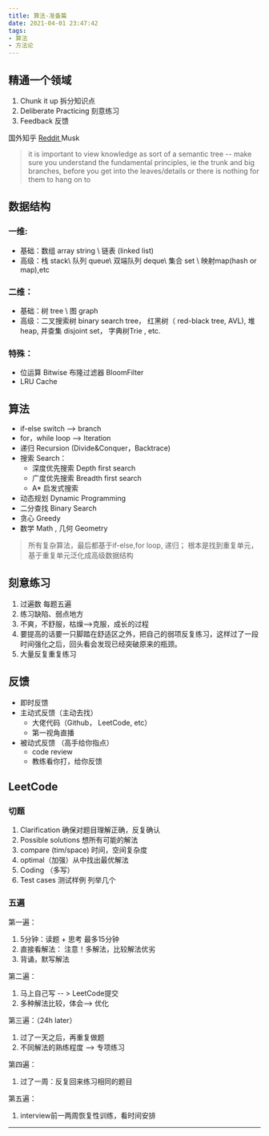 ```yaml
---
title: 算法-准备篇
date: 2021-04-01 23:47:42
tags:
- 算法
- 方法论
---
```


## 精通一个领域
1. Chunk it up 拆分知识点
1. Deliberate Practicing 刻意练习
1. Feedback 反馈



国外知乎  [Reddit ](https://www.reddit.com/)  Musk

> it is important to view knowledge as sort of a semantic tree -- make sure you understand the fundamental principles, ie the trunk and big branches, before you get into the leaves/details or there is nothing for them to hang on to



## 数据结构
### 一维:

- 基础：数组 array string   \   链表 (linked list)
- 高级：栈 stack\ 队列 queue\ 双端队列 deque\ 集合 set \ 映射map(hash or map),etc

### 二维：

- 基础：树 tree  \ 图 graph
- 高级：二叉搜索树 binary search tree， 红黑树（ red-black tree, AVL), 堆 heap, 并查集 disjoint set， 字典树Trie , etc.

### 特殊：

- 位运算 Bitwise   布隆过滤器 BloomFilter
- LRU Cache



## 算法

- if-else switch  --> branch
- for，while  loop  --> Iteration
- 递归 Recursion (Divide&Conquer，Backtrace)
- 搜索 Search：
   - 深度优先搜索 Depth first search
   - 广度优先搜索 Breadth first search
   - A* 启发式搜索
- 动态规划 Dynamic Programming
- 二分查找 Binary Search
- 贪心  Greedy
- 数学 Math , 几何 Geometry

> 所有复杂算法，最后都基于if-else,for loop, 递归； 根本是找到重复单元，基于重复单元泛化成高级数据结构



## 刻意练习

1. 过遍数 每题五遍
1. 练习缺陷、弱点地方
1. 不爽，不舒服，枯燥-->克服，成长的过程
1. 要提高的话要一只脚踏在舒适区之外，把自己的弱项反复练习，这样过了一段时间强化之后，回头看会发现已经突破原来的瓶颈。
1. 大量反复重复练习



## 反馈

- 即时反馈
- 主动式反馈（主动去找）
   - 大佬代码（Github， LeetCode, etc）
   - 第一视角直播
- 被动式反馈 （高手给你指点）
   - code review
   - 教练看你打，给你反馈



## LeetCode

### 切题

1. Clarification 确保对题目理解正确，反复确认
1.  Possible solutions 想所有可能的解法
   1. compare (tim/space) 时间，空间复杂度
   1. optimal（加强）从中找出最优解法
3. Coding （多写）
3. Test cases  测试样例 列举几个



### 五遍
第一遍：

1. 5分钟：读题 + 思考  最多15分钟
1. 直接看解法： 注意！多解法，比较解法优劣
1. 背诵，默写解法

第二遍：

1. 马上自己写   -- > LeetCode提交
1. 多种解法比较，体会--> 优化

第三遍：（24h later）

1. 过了一天之后，再重复做题
1. 不同解法的熟练程度 --> 专项练习

第四遍：

1. 过了一周：反复回来练习相同的题目

第五遍：

1. interview前一两周恢复性训练，看时间安排

---